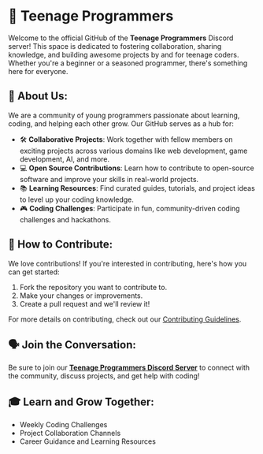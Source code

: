 # 👾 Teenage Programmers

Welcome to the official GitHub of the **Teenage Programmers** Discord server! This space is dedicated to fostering collaboration, sharing knowledge, and building awesome projects by and for teenage coders. Whether you're a beginner or a seasoned programmer, there's something here for everyone.

## 🚀 About Us:
We are a community of young programmers passionate about learning, coding, and helping each other grow. Our GitHub serves as a hub for:

- 🛠 **Collaborative Projects**: Work together with fellow members on exciting projects across various domains like web development, game development, AI, and more.
- 💻 **Open Source Contributions**: Learn how to contribute to open-source software and improve your skills in real-world projects.
- 📚 **Learning Resources**: Find curated guides, tutorials, and project ideas to level up your coding knowledge.
- 🎮 **Coding Challenges**: Participate in fun, community-driven coding challenges and hackathons.

## 🤝 How to Contribute:
We love contributions! If you're interested in contributing, here's how you can get started:

1. Fork the repository you want to contribute to.
2. Make your changes or improvements.
3. Create a pull request and we'll review it!

For more details on contributing, check out our [Contributing Guidelines](https://github.com/Teenage-Programmers/.github/blob/main/CONTRIBUTING.md).

## 🗣 Join the Conversation:
Be sure to join our **[Teenage Programmers Discord Server](https://discord.com/invite/k8JXVddjzt)** to connect with the community, discuss projects, and get help with coding!

## 🎓 Learn and Grow Together:
- Weekly Coding Challenges
- Project Collaboration Channels
- Career Guidance and Learning Resources

